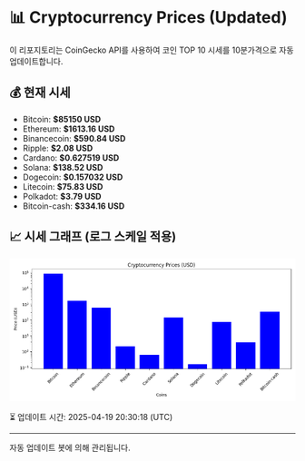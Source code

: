 
# 📊 Cryptocurrency Prices (Updated)

이 리포지토리는 CoinGecko API를 사용하여 코인 TOP 10 시세를 10분가격으로 자동 업데이트합니다.

## 💰 현재 시세
- Bitcoin: **$85150 USD**
- Ethereum: **$1613.16 USD**
- Binancecoin: **$590.84 USD**
- Ripple: **$2.08 USD**
- Cardano: **$0.627519 USD**
- Solana: **$138.52 USD**
- Dogecoin: **$0.157032 USD**
- Litecoin: **$75.83 USD**
- Polkadot: **$3.79 USD**
- Bitcoin-cash: **$334.16 USD**

## 📈 시세 그래프 (로그 스케일 적용)
![Crypto Prices](crypto_prices.png)

⏳ 업데이트 시간: 2025-04-19 20:30:18 (UTC)

---
자동 업데이트 봇에 의해 관리됩니다.
